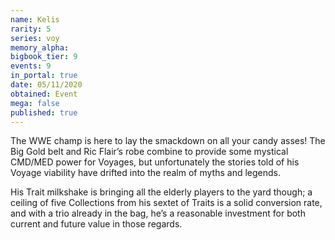 ```yaml
---
name: Kelis
rarity: 5
series: voy
memory_alpha:
bigbook_tier: 9
events: 9
in_portal: true
date: 05/11/2020
obtained: Event
mega: false
published: true
---
```


The WWE champ is here to lay the smackdown on all your candy asses! The Big Gold belt and Ric Flair’s robe combine to provide some mystical CMD/MED power for Voyages, but unfortunately the stories told of his Voyage viability have drifted into the realm of myths and legends.

His Trait milkshake is bringing all the elderly players to the yard though; a ceiling of five Collections from his sextet of Traits is a solid conversion rate, and with a trio already in the bag, he’s a reasonable investment for both current and future value in those regards.
